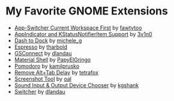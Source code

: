 # My Favorite GNOME Extensions

- [App-Switcher Current Workspace First](https://extensions.gnome.org/extension/1329/app-switcher-current-workspace-first/) by [fawtytoo](https://extensions.gnome.org/accounts/profile/fawtytoo)
- [AppIndicator and KStatusNotifierItem Support](https://extensions.gnome.org/extension/615/appindicator-support/) by [3v1n0](https://extensions.gnome.org/accounts/profile/3v1n0)
- [Dash to Dock](https://extensions.gnome.org/extension/307/dash-to-dock/) by [michele\_g](https://extensions.gnome.org/accounts/profile/michele_g)
- [Espresso](https://extensions.gnome.org/extension/4135/espresso/) by [tharbold](https://extensions.gnome.org/accounts/profile/tharbold)
- [GSConnect](https://extensions.gnome.org/extension/1319/gsconnect/) by [dlandau](https://extensions.gnome.org/accounts/profile/dlandau)
- [Material Shell](https://extensions.gnome.org/extension/3357/material-shell/) by [PapyElGringo](https://extensions.gnome.org/accounts/profile/PapyElGringo)
- [Pomodoro](https://extensions.gnome.org/extension/53/pomodoro/) by [kamilprusko](https://extensions.gnome.org/accounts/profile/kamilprusko)
- [Remove Alt+Tab Delay](https://extensions.gnome.org/extension/1403/remove-alttab-delay/) by [tetrafox](https://extensions.gnome.org/accounts/profile/tetrafox)
- [Screenshot Tool](https://extensions.gnome.org/extension/1112/screenshot-tool/) by [oal](https://extensions.gnome.org/accounts/profile/oal)
- [Sound Input & Output Device Chooser](https://extensions.gnome.org/extension/906/sound-output-device-chooser/) by [kgshank](https://extensions.gnome.org/accounts/profile/kgshank)
- [Switcher](https://extensions.gnome.org/extension/973/switcher/) by [dlandau](https://extensions.gnome.org/accounts/profile/dlandau)
